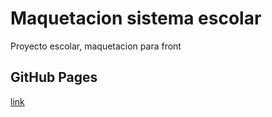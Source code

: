 # Maquetacion sistema escolar  

Proyecto escolar, maquetacion para front 

## GitHub Pages

[link](https://miguelosorno.github.io/sistema-escolar-front)

